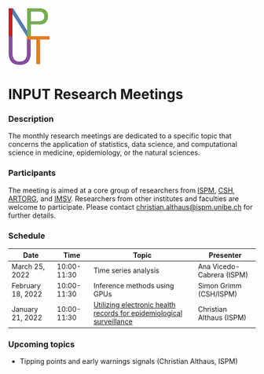 ![](logo.png)

# INPUT Research Meetings

### Description
The monthly research meetings are dedicated to a specific topic that concerns the application of statistics, data science, and computational science in medicine, epidemiology, or the natural sciences.

### Participants
The meeting is aimed at a core group of researchers from [ISPM](https://www.ispm.unibe.ch), [CSH](https://www.csh.unibe.ch), [ARTORG](https://www.artorg.unibe.ch), and [IMSV](https://www.imsv.unibe.ch). Researchers from other institutes and faculties are welcome to participate. Please contact christian.althaus@ispm.unibe.ch for further details.

### Schedule
Date               | Time          |  Topic                                                                 |  Presenter
------------------ | ------------- | ---------------------------------------------------------------------- | --------------------------
March 25, 2022     |  10:00-11:30  |  Time series analysis                                                  |  Ana Vicedo-Cabrera (ISPM)
February 18, 2022  |  10:00-11:30  |  Inference methods using GPUs                                          |  Simon Grimm (CSH/ISPM)
January 21, 2022   |  10:00-11:30  |  [Utilizing electronic health records for epidemiological surveillance](slides/20220120_Althaus_Electronic_Health_Records.pdf)  |  Christian Althaus (ISPM)

### Upcoming topics
- Tipping points and early warnings signals (Christian Althaus, ISPM)
